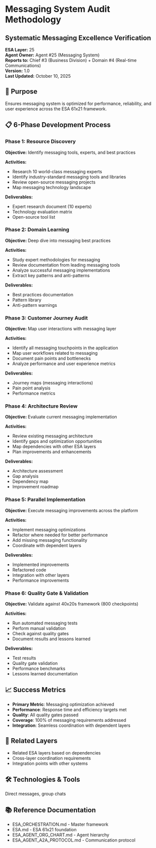 # Messaging System Audit Methodology
## Systematic Messaging Excellence Verification

**ESA Layer:** 25  
**Agent Owner:** Agent #25 (Messaging System)  
**Reports to:** Chief #3 (Business Division) + Domain #4 (Real-time Communications)  
**Version:** 1.0  
**Last Updated:** October 10, 2025

## 🎯 Purpose
Ensures messaging system is optimized for performance, reliability, and user experience across the ESA 61x21 framework.

## 📋 6-Phase Development Process

### Phase 1: Resource Discovery
**Objective:** Identify messaging tools, experts, and best practices

**Activities:**
- Research 10 world-class messaging experts
- Identify industry-standard messaging tools and libraries
- Review open-source messaging projects
- Map messaging technology landscape

**Deliverables:**
- Expert research document (10 experts)
- Technology evaluation matrix
- Open-source tool list

### Phase 2: Domain Learning
**Objective:** Deep dive into messaging best practices

**Activities:**
- Study expert methodologies for messaging
- Review documentation from leading messaging tools
- Analyze successful messaging implementations
- Extract key patterns and anti-patterns

**Deliverables:**
- Best practices documentation
- Pattern library
- Anti-pattern warnings

### Phase 3: Customer Journey Audit
**Objective:** Map user interactions with messaging layer

**Activities:**
- Identify all messaging touchpoints in the application
- Map user workflows related to messaging
- Document pain points and bottlenecks
- Analyze performance and user experience metrics

**Deliverables:**
- Journey maps (messaging interactions)
- Pain point analysis
- Performance metrics

### Phase 4: Architecture Review
**Objective:** Evaluate current messaging implementation

**Activities:**
- Review existing messaging architecture
- Identify gaps and optimization opportunities
- Map dependencies with other ESA layers
- Plan improvements and enhancements

**Deliverables:**
- Architecture assessment
- Gap analysis
- Dependency map
- Improvement roadmap

### Phase 5: Parallel Implementation
**Objective:** Execute messaging improvements across the platform

**Activities:**
- Implement messaging optimizations
- Refactor where needed for better performance
- Add missing messaging functionality
- Coordinate with dependent layers

**Deliverables:**
- Implemented improvements
- Refactored code
- Integration with other layers
- Performance improvements

### Phase 6: Quality Gate & Validation
**Objective:** Validate against 40x20s framework (800 checkpoints)

**Activities:**
- Run automated messaging tests
- Perform manual validation
- Check against quality gates
- Document results and lessons learned

**Deliverables:**
- Test results
- Quality gate validation
- Performance benchmarks
- Lessons learned documentation

## 📈 Success Metrics
- **Primary Metric**: Messaging optimization achieved
- **Performance**: Response time and efficiency targets met
- **Quality**: All quality gates passed
- **Coverage**: 100% of messaging requirements addressed
- **Integration**: Seamless coordination with dependent layers

## 🔗 Related Layers
- Related ESA layers based on dependencies
- Cross-layer coordination requirements
- Integration points with other systems

## 🛠️ Technologies & Tools
Direct messages, group chats

## 📚 Reference Documentation
- ESA_ORCHESTRATION.md - Master framework
- ESA.md - ESA 61x21 foundation
- ESA_AGENT_ORG_CHART.md - Agent hierarchy
- ESA_AGENT_A2A_PROTOCOL.md - Communication protocol
